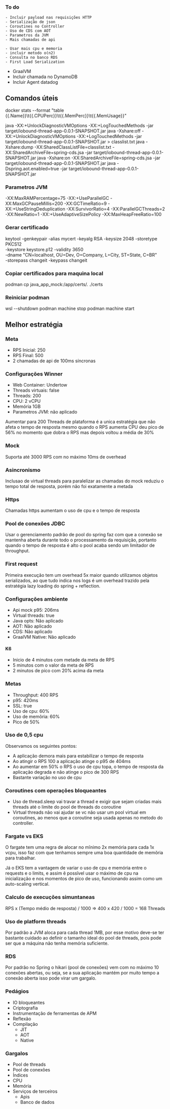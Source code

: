 ### To do

    - Incluir payload nas requisições HTTP
    - Serialização de json
    - Coroutines no Controller
    - Uso de CDS com AOT
    - Parametros da JVM
    - Mais chamadas de api

    - Usar mais cpu e memoria
    - incluir metodo o(n2)
    - Consulta no banco RDS 
    - First Load Serialization
- GraalVM
- Incluir chamada no DynamoDB
- Incluir Agent datadog

## Comandos úteis

docker stats --format "table {{.Name}}\t{{.CPUPerc}}\t{{.MemPerc}}\t{{.MemUsage}}"

java -XX:+UnlockDiagnosticVMOptions -XX:+LogTouchedMethods -jar target/iobound-thread-app-0.0.1-SNAPSHOT.jar
java -Xshare:off -XX:+UnlockDiagnosticVMOptions -XX:+LogTouchedMethods -jar target/iobound-thread-app-0.0.1-SNAPSHOT.jar > classlist.txt
java -Xshare:dump -XX:SharedClassListFile=classlist.txt -XX:SharedArchiveFile=spring-cds.jsa -jar target/iobound-thread-app-0.0.1-SNAPSHOT.jar
java -Xshare:on -XX:SharedArchiveFile=spring-cds.jsa -jar target/iobound-thread-app-0.0.1-SNAPSHOT.jar
java -Dspring.aot.enabled=true -jar target/iobound-thread-app-0.0.1-SNAPSHOT.jar

### Parametros JVM

-XX:MaxRAMPercentage=75
-XX:+UseParallelGC
-XX:MaxGCPauseMillis=200
-XX:GCTimeRatio=9
-XX:+UseStringDeduplication
-XX:SurvivorRatio=4
-XX:ParallelGCThreads=2
-XX:NewRatio=1
-XX:+UseAdaptiveSizePolicy
-XX:MaxHeapFreeRatio=100

### Gerar certificado

keytool -genkeypair -alias mycert -keyalg RSA -keysize 2048 -storetype PKCS12 \
-keystore keystore.p12 -validity 3650 \
-dname "CN=localhost, OU=Dev, O=Company, L=City, ST=State, C=BR" \
-storepass changeit -keypass changeit

### Copiar certificados para maquina local

podman cp java_app_mock:/app/certs/. ./certs

### Reiniciar podman

wsl --shutdown
podman machine stop
podman machine start

## Melhor estratégia

### Meta
- RPS Inicial: 250
- RPS Final: 500
- 2 chamadas de api de 100ms síncronas

### Configurações Winner
- Web Container: Undertow
- Threads virtuais: false
- Threads: 200
- CPU: 2 vCPU
- Memória 1GB
- Parametros JVM: não aplicado

Aumentar para 200 Threads de plataforma é a unica estratégia que não afeta o tempo de resposta mesmo quando o RPS aumenta
CPU deu pico de 56% no momento que dobra o RPS mas depois voltou a média de 30%

### Mock

Suporta até 3000 RPS com no máximo 10ms de overhead

### Asincronismo

Inclusao de virtual threads para paralelizar as chamadas do mock reduziu o tempo total de resposta, porém não foi exatamente a metada

### Https

Chamadas https aumentam o uso de cpu e o tempo de resposta

### Pool de conexões JDBC

Usar o gerenciamento padrão de pool do spring faz com que a conexão se mantenha aberta durante todo o processamento da requisição,
portanto quando o tempo de resposta é alto o pool acaba sendo um limitador de throughput.

### First request

Primeira execução tem um overhead 5x maior quando utilizamos objetos serializados, ao que tudo indica nos logs é um overhead
trazido pela estratégia lazy loading do spring + reflection.

### Configurações ambiente

- Api mock p95: 206ms
- Virtual threads: true
- Java opts: Não aplicado
- AOT: Não aplicado
- CDS: Não aplicado
- GraalVM Native: Não aplicado

#### K6
- Inicio de 4 minutos com metade da meta de RPS
- 5 minutos com o valor da meta de RPS
- 2 minutos de pico com 20% acima da meta

### Metas

- Throughput: 400 RPS
- p95: 420ms
- SSL: true
- Uso de cpu: 60%
- Uso de memõria: 60%
- Pico de 50%

### Uso de 0,5 cpu

Observamos os seguintes pontos:
- A aplicação demora mais para estabilizar o tempo de resposta
- Ao atingir o RPS 100 a aplicação atinge o p95 de 404ms
- Ao aumentar em 50% o RPS o uso de cpu topa, o tempo de resposta da aplicação degrada e não atinge o pico de 300 RPS
- Bastante variação no uso de cpu


### Coroutines com operações bloqueantes

- Uso de thread.sleep vai travar a thread e exigir que sejam criadas mais threads até o limite do pool de threads do coroutine
- Virtual threads não vai ajudar se vc não usar um pool virtual em coroutines, ao menos que a coroutine seja usada apenas no metodo do controller.

### Fargate vs EKS

O fargate tem uma regra de alocar no mĩnimo 2x memória para cada 1x vcpu, isso faz com que tenhamos sempre uma boa quantidade
de memõria para trabalhar.

Já o EKS tem a vantagem de variar o uso de cpu e memória entre o requests e o limits, e assim ẽ possĩvel usar o máximo de cpu
na inicialização e nos momentos de pico de uso, funcionando assim como um auto-scaling vertical.

### Calculo de execuções simuntaneas

RPS x (Tempo médio de resposta) / 1000 => 400 x 420 / 1000 = 168 Threads

### Uso de platform threads

Por padrão a JVM aloca para cada thread 1MB, por esse motivo deve-se ter bastante cuidado ao definir o tamanho ideal do pool de threads, pois pode ser que a máquina não tenha memória suficiente.

### RDS

Por padrão no Spring o hikari (pool de conexões) vem com no máximo 10 conexões abertas, ou seja, se a sua aplicação mantém por muito tempo a conexão aberta isso pode virar um gargalo.

### Pedágios

- IO bloqueantes
- Criptografia
- Instrumentação de ferramentas de APM
- Reflexão
- Compilação
  - JIT
  - AOT
  - Native

### Gargalos
- Pool de threads
- Pool de conexões
- Índices
- CPU
- Memória
- Serviços de terceiros
  - Apis
  - Banco de dados